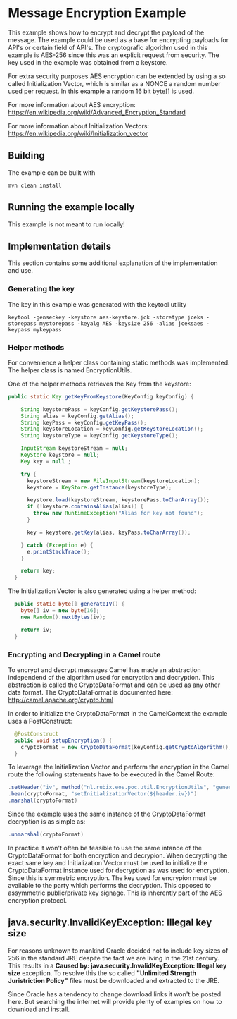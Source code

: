 # Message Encryption Example

This example shows how to encrypt and decrypt the payload of the message. 
The example could be used as a base for encrypting payloads for API's or certain field of API's.
The cryptografic algorithm used in this example is AES-256 since this was an explicit request from security.
The key used in the example was obtained from a keystore. 

For extra security purposes AES encryption can be extended by using a so called Initialization Vector, which is similar as a NONCE a random number used per request.
In this example a random 16 bit byte[] is used.

For more information about AES encryption: https://en.wikipedia.org/wiki/Advanced_Encryption_Standard

For more information about Initialization Vectors: https://en.wikipedia.org/wiki/Initialization_vector

## Building

The example can be built with

    mvn clean install


## Running the example locally

This example is not meant to run locally!

## Implementation details

This section contains some additional explanation of the implementation and use. 

### Generating the key

The key in this example was generated with the keytool utility

    keytool -genseckey -keystore aes-keystore.jck -storetype jceks -storepass mystorepass -keyalg AES -keysize 256 -alias jceksaes -keypass mykeypass 
    
### Helper methods
 
For convenience a helper class containing static methods was implemented. The helper class is named EncryptionUtils.
 
One of the helper methods retrieves the Key from the keystore:

```java
public static Key getKeyFromKeystore(KeyConfig keyConfig) {

    String keystorePass = keyConfig.getKeystorePass();
    String alias = keyConfig.getAlias();
    String keyPass = keyConfig.getKeyPass();
    String keystoreLocation = keyConfig.getKeystoreLocation();
    String keystoreType = keyConfig.getKeystoreType();

    InputStream keystoreStream = null;
    KeyStore keystore = null;
    Key key = null ;

    try {
      keystoreStream = new FileInputStream(keystoreLocation);
      keystore = KeyStore.getInstance(keystoreType);

      keystore.load(keystoreStream, keystorePass.toCharArray());
      if (!keystore.containsAlias(alias)) {
        throw new RuntimeException("Alias for key not found");
      }

      key = keystore.getKey(alias, keyPass.toCharArray());

    } catch (Exception e) {
      e.printStackTrace();
    }

    return key;
  }
```

The Initialization Vector is also generated using a helper method:

```java
  public static byte[] generateIV() {
    byte[] iv = new byte[16];
    new Random().nextBytes(iv);

    return iv;
  }
```

### Encrypting and Decrypting in a Camel route

To encrypt and decrypt messages Camel has made an abstraction independend of the algorithm used for encryption and decryption.
This abstraction is called the CryptoDataFormat and can be used as any other data format. 
The CryptoDataFormat is documented here: http://camel.apache.org/crypto.html 

In order to initialize the CryptoDataFormat in the CamelContext the example uses a PostConstruct:

```java
  @PostConstruct
  public void setupEncryption() {
    cryptoFormat = new CryptoDataFormat(keyConfig.getCryptoAlgorithm(), EncryptionUtils.getKeyFromKeystore(keyConfig), keyConfig.getCryptoProvider());
  }
```

To leverage the Initialization Vector and perform the encryption in the Camel route the following statements have to be executed in the Camel Route:

```java
.setHeader("iv", method("nl.rubix.eos.poc.util.EncryptionUtils", "generateIV"))
.bean(cryptoFormat, "setInitializationVector(${header.iv})")
.marshal(cryptoFormat)
```

Since the example uses the same instance of the CryptoDataFormat decryption is as simple as:

```java
.unmarshal(cryptoFormat)
```

In practice it won't often be feasible to use the same intance of the CryptoDataFormat for both encryption and decrypion.
When decrypting the exact same key and Initialization Vector must be used to initialize the CryptoDataFormat instance used for decryption as was used for encryption.
Since this is symmetric encryption. The key used for encrypion must be available to the party which performs the decryption. This opposed to assymmetric public/private key signage.
This is inherently part of the AES encryption protocol.

## java.security.InvalidKeyException: Illegal key size

For reasons unknown to mankind Oracle decided not to include key sizes of 256 in the standard JRE despite the fact we are living in the 21st century.
This results in a **Caused by: java.security.InvalidKeyException: Illegal key size** exception.
To resolve this the so called **"Unlimited Strength Juristriction Policy"** files must be downloaded and extracted to the JRE.

Since Oracle has a tendency to change download links it won't be posted here. But searching the internet will provide plenty of examples on how to download and install. 

